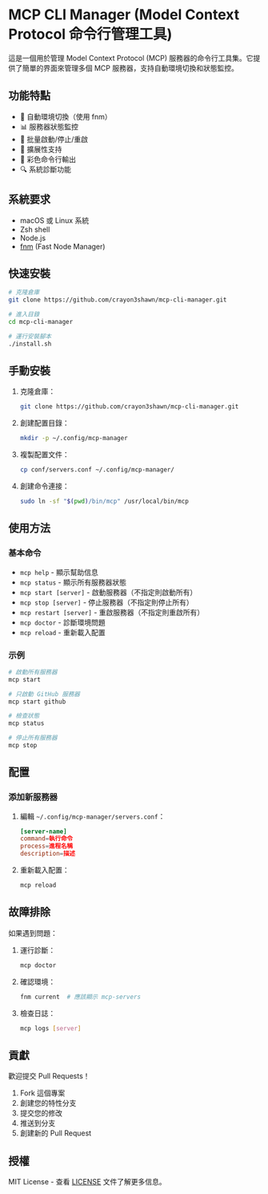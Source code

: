 # MCP CLI Manager (Model Context Protocol 命令行管理工具)

這是一個用於管理 Model Context Protocol (MCP) 服務器的命令行工具集。它提供了簡單的界面來管理多個 MCP 服務器，支持自動環境切換和狀態監控。

## 功能特點

- 🚀 自動環境切換（使用 fnm）
- 📊 服務器狀態監控
- 🔄 批量啟動/停止/重啟
- 🔌 擴展性支持
- 🎨 彩色命令行輸出
- 🔍 系統診斷功能

## 系統要求

- macOS 或 Linux 系統
- Zsh shell
- Node.js
- [fnm](https://github.com/Schniz/fnm) (Fast Node Manager)

## 快速安裝

```bash
# 克隆倉庫
git clone https://github.com/crayon3shawn/mcp-cli-manager.git

# 進入目錄
cd mcp-cli-manager

# 運行安裝腳本
./install.sh
```

## 手動安裝

1. 克隆倉庫：
   ```bash
   git clone https://github.com/crayon3shawn/mcp-cli-manager.git
   ```

2. 創建配置目錄：
   ```bash
   mkdir -p ~/.config/mcp-manager
   ```

3. 複製配置文件：
   ```bash
   cp conf/servers.conf ~/.config/mcp-manager/
   ```

4. 創建命令連接：
   ```bash
   sudo ln -sf "$(pwd)/bin/mcp" /usr/local/bin/mcp
   ```

## 使用方法

### 基本命令

- `mcp help` - 顯示幫助信息
- `mcp status` - 顯示所有服務器狀態
- `mcp start [server]` - 啟動服務器（不指定則啟動所有）
- `mcp stop [server]` - 停止服務器（不指定則停止所有）
- `mcp restart [server]` - 重啟服務器（不指定則重啟所有）
- `mcp doctor` - 診斷環境問題
- `mcp reload` - 重新載入配置

### 示例

```bash
# 啟動所有服務器
mcp start

# 只啟動 GitHub 服務器
mcp start github

# 檢查狀態
mcp status

# 停止所有服務器
mcp stop
```

## 配置

### 添加新服務器

1. 編輯 `~/.config/mcp-manager/servers.conf`：
   ```conf
   [server-name]
   command=執行命令
   process=進程名稱
   description=描述
   ```

2. 重新載入配置：
   ```bash
   mcp reload
   ```

## 故障排除

如果遇到問題：

1. 運行診斷：
   ```bash
   mcp doctor
   ```

2. 確認環境：
   ```bash
   fnm current  # 應該顯示 mcp-servers
   ```

3. 檢查日誌：
   ```bash
   mcp logs [server]
   ```

## 貢獻

歡迎提交 Pull Requests！

1. Fork 這個專案
2. 創建您的特性分支
3. 提交您的修改
4. 推送到分支
5. 創建新的 Pull Request

## 授權

MIT License - 查看 [LICENSE](LICENSE) 文件了解更多信息。 